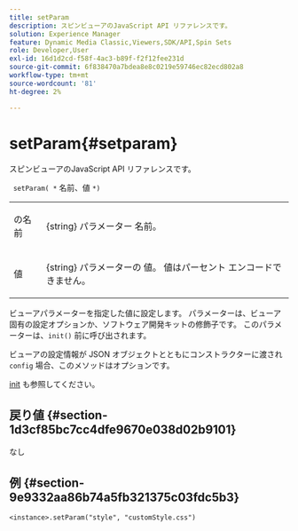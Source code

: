 ```yaml
---
title: setParam
description: スピンビューアのJavaScript API リファレンスです。
solution: Experience Manager
feature: Dynamic Media Classic,Viewers,SDK/API,Spin Sets
role: Developer,User
exl-id: 16d1d2cd-f58f-4ac3-b89f-f2f12fee231d
source-git-commit: 6f838470a7bdea8e8c0219e59746ec82ecd802a8
workflow-type: tm+mt
source-wordcount: '81'
ht-degree: 2%

---
```


# setParam{#setparam}

スピンビューアのJavaScript API リファレンスです。

` setParam( *` 名前、値 `*)`

<table id="table_896DFF34A68A403DB93A6D597461A573"> 
 <tbody> 
  <tr> 
   <td colname="col1"> <p> <span class="codeph"> <span class="varname"> の名前 </span> </span> </p> </td> 
   <td colname="col2"> <p> <span class="codeph"> {string} パラメーター </span> 名前。 </p> </td> 
  </tr> 
  <tr> 
   <td colname="col1"> <p> <span class="codeph"> <span class="varname"> 値 </span> </span> </p> </td> 
   <td colname="col2"> <p> <span class="codeph"> {string} パラメーターの </span> 値。 値はパーセント エンコードできません。 </p> </td> 
  </tr> 
 </tbody> 
</table>

ビューアパラメーターを指定した値に設定します。 パラメーターは、ビューア固有の設定オプションか、ソフトウェア開発キットの修飾子です。 このパラメーターは、`init()` 前に呼び出されます。

ビューアの設定情報が JSON オブジェクトとともにコンストラクターに渡され `config` 場合、このメソッドはオプションです。

[init](../../../c-html5-s7-aem-asset-viewers/c-html5-spin-viewer-about/c-html5-spin-viewer-javascriptapiref/r-html5-spin-viewer-javascriptapiref-init.md#reference-bb4428c155e541b79797f96e17c068ae) も参照してください。

## 戻り値 {#section-1d3cf85bc7cc4dfe9670e038d02b9101}

なし

## 例 {#section-9e9332aa86b74a5fb321375c03fdc5b3}

```
<instance>.setParam("style", "customStyle.css")
```
